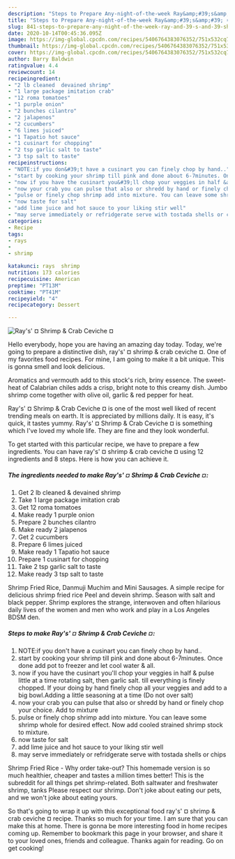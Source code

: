 ```yaml
---
description: "Steps to Prepare Any-night-of-the-week Ray&amp;#39;s&amp;#39; ¤ Shrimp &amp;amp; Crab Ceviche ¤"
title: "Steps to Prepare Any-night-of-the-week Ray&amp;#39;s&amp;#39; ¤ Shrimp &amp;amp; Crab Ceviche ¤"
slug: 841-steps-to-prepare-any-night-of-the-week-ray-and-39-s-and-39-shrimp-and-amp-crab-ceviche
date: 2020-10-14T00:45:36.095Z
image: https://img-global.cpcdn.com/recipes/5406764383076352/751x532cq70/rays-shrimp-crab-ceviche-recipe-main-photo.jpg
thumbnail: https://img-global.cpcdn.com/recipes/5406764383076352/751x532cq70/rays-shrimp-crab-ceviche-recipe-main-photo.jpg
cover: https://img-global.cpcdn.com/recipes/5406764383076352/751x532cq70/rays-shrimp-crab-ceviche-recipe-main-photo.jpg
author: Barry Baldwin
ratingvalue: 4.4
reviewcount: 14
recipeingredient:
- "2 lb cleaned  devained shrimp"
- "1 large package imitation crab"
- "12 roma tomatoes"
- "1 purple onion"
- "2 bunches cilantro"
- "2 jalapenos"
- "2 cucumbers"
- "6 limes juiced"
- "1 Tapatio hot sauce"
- "1 cusinart for chopping"
- "2 tsp garlic salt to taste"
- "3 tsp salt to taste"
recipeinstructions:
- "NOTE:if you don&#39;t have a cusinart you can finely chop by hand.."
- "start by cooking your shrimp till pink and done about 6-7minutes. Once done add pot to freezer and let cool water &amp; all."
- "now if you have the cusinart you&#39;ll chop your veggies in half &amp; pulse little at a time rotating salt, then garlic salt. till everything is finely chopped. If  your doing by hand finely chop all your veggies and add to a big bowl.Adding a little seasoning at a time (Do not over salt)"
- "now your crab you can pulse that also or shredd by hand or finely chop your choice. Add to mixture"
- "pulse or finely chop shrimp add into mixture. You can leave some shrimp whole for desired effect. Now add cooled strained shrimp stock to mixture."
- "now taste for salt"
- "add lime juice and hot sauce to your liking stir well"
- "may serve immediately or refridgerate serve with tostada shells or chips"
categories:
- Recipe
tags:
- rays
- 
- shrimp

katakunci: rays  shrimp 
nutrition: 173 calories
recipecuisine: American
preptime: "PT13M"
cooktime: "PT41M"
recipeyield: "4"
recipecategory: Dessert

---
```



![Ray&#39;s&#39; ¤ Shrimp &amp; Crab Ceviche ¤](https://img-global.cpcdn.com/recipes/5406764383076352/751x532cq70/rays-shrimp-crab-ceviche-recipe-main-photo.jpg)

Hello everybody, hope you are having an amazing day today. Today, we're going to prepare a distinctive dish, ray&#39;s&#39; ¤ shrimp &amp; crab ceviche ¤. One of my favorites food recipes. For mine, I am going to make it a bit unique. This is gonna smell and look delicious.

Aromatics and vermouth add to this stock&#39;s rich, briny essence. The sweet-heat of Calabrian chiles adds a crisp, bright note to this creamy dish. Jumbo shrimp come together with olive oil, garlic &amp; red pepper for heat.

Ray&#39;s&#39; ¤ Shrimp &amp; Crab Ceviche ¤ is one of the most well liked of recent trending meals on earth. It is appreciated by millions daily. It is easy, it's quick, it tastes yummy. Ray&#39;s&#39; ¤ Shrimp &amp; Crab Ceviche ¤ is something which I've loved my whole life. They are fine and they look wonderful.


To get started with this particular recipe, we have to prepare a few ingredients. You can have ray&#39;s&#39; ¤ shrimp &amp; crab ceviche ¤ using 12 ingredients and 8 steps. Here is how you can achieve it.

<!--inarticleads1-->

##### The ingredients needed to make Ray&#39;s&#39; ¤ Shrimp &amp; Crab Ceviche ¤:

1. Get 2 lb cleaned &amp; devained shrimp
1. Take 1 large package imitation crab
1. Get 12 roma tomatoes
1. Make ready 1 purple onion
1. Prepare 2 bunches cilantro
1. Make ready 2 jalapenos
1. Get 2 cucumbers
1. Prepare 6 limes juiced
1. Make ready 1 Tapatio hot sauce
1. Prepare 1 cusinart for chopping
1. Take 2 tsp garlic salt to taste
1. Make ready 3 tsp salt to taste


Shrimp Fried Rice, Danmuji Muchim and Mini Sausages. A simple recipe for delicious shrimp fried rice Peel and devein shrimp. Season with salt and black pepper. Shrimp explores the strange, interwoven and often hilarious daily lives of the women and men who work and play in a Los Angeles BDSM den. 

<!--inarticleads2-->

##### Steps to make Ray&#39;s&#39; ¤ Shrimp &amp; Crab Ceviche ¤:

1. NOTE:if you don&#39;t have a cusinart you can finely chop by hand..
1. start by cooking your shrimp till pink and done about 6-7minutes. Once done add pot to freezer and let cool water &amp; all.
1. now if you have the cusinart you&#39;ll chop your veggies in half &amp; pulse little at a time rotating salt, then garlic salt. till everything is finely chopped. If  your doing by hand finely chop all your veggies and add to a big bowl.Adding a little seasoning at a time (Do not over salt)
1. now your crab you can pulse that also or shredd by hand or finely chop your choice. Add to mixture
1. pulse or finely chop shrimp add into mixture. You can leave some shrimp whole for desired effect. Now add cooled strained shrimp stock to mixture.
1. now taste for salt
1. add lime juice and hot sauce to your liking stir well
1. may serve immediately or refridgerate serve with tostada shells or chips


Shrimp Fried Rice - Why order take-out? This homemade version is so much healthier, cheaper and tastes a million times better! This is the subreddit for all things pet shrimp-related. Both saltwater and freshwater shrimp, tanks Please respect our shrimp. Don&#39;t joke about eating our pets, and we won&#39;t joke about eating yours. 

So that's going to wrap it up with this exceptional food ray&#39;s&#39; ¤ shrimp &amp; crab ceviche ¤ recipe. Thanks so much for your time. I am sure that you can make this at home. There is gonna be more interesting food in home recipes coming up. Remember to bookmark this page in your browser, and share it to your loved ones, friends and colleague. Thanks again for reading. Go on get cooking!
